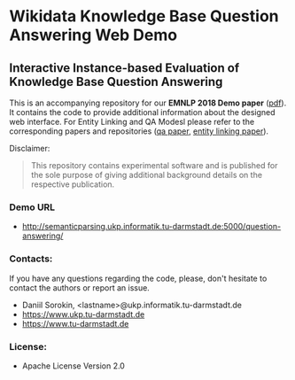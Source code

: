 # Wikidata Knowledge Base Question Answering Web Demo

## Interactive Instance-based Evaluation of Knowledge Base Question Answering

This is an accompanying repository for our **EMNLP 2018 Demo paper** ([pdf](http://aclweb.org/anthology/D18-2020)). 
It contains the code to provide additional information about the designed web interface. 
For Entity Linking and QA Modesl please refer to the corresponding papers and repositories ([qa paper](http://aclweb.org/anthology/C18-1280), [entity linking paper](http://aclweb.org/anthology/S18-2007)).

Disclaimer:
> This repository contains experimental software and is published for the sole purpose of giving additional background details on the respective publication.
 

### Demo URL
* http://semanticparsing.ukp.informatik.tu-darmstadt.de:5000/question-answering/

### Contacts:
If you have any questions regarding the code, please, don't hesitate to contact the authors or report an issue.
  * Daniil Sorokin, \<lastname\>@ukp.informatik.tu-darmstadt.de
  * https://www.ukp.tu-darmstadt.de
  * https://www.tu-darmstadt.de


### License:
* Apache License Version 2.0
